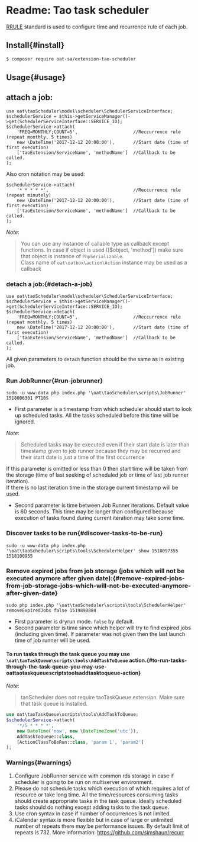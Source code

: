 # Readme: Tao task scheduler

[RRULE](https://tools.ietf.org/html/rfc5545) standard is used to configure time and recurrence rule of each job.

## Install{#install}

```bash
$ composer require oat-sa/extension-tao-scheduler
```

## Usage{#usage}

## attach a job:

```
use oat\taoScheduler\model\scheduler\SchedulerServiceInterface;
$schedulerService = $this->getServiceManager()->get(SchedulerServiceInterface::SERVICE_ID);
$schedulerService->attach(
    'FREQ=MONTHLY;COUNT=5',                     //Reccurrence rule (repeat monthly, 5 times)  
    new \DateTime('2017-12-12 20:00:00'),       //Start date (time of first execution) 
    ['taoExtension/ServiceName', 'methodName']  //Callback to be called.
);
```

Also cron notation may be used:
```
$schedulerService->attach(
    '* * * * *',                                //Reccurrence rule (repeat minutely)  
    new \DateTime('2017-12-12 20:00:00'),       //Start date (time of first execution) 
    ['taoExtension/ServiceName', 'methodName']  //Callback to be called.
);
```

_Note_: 
> You can use any instance of callable type as callback except functions. In case if object is used ([$object, 'method']) make sure that object is instance of `PhpSerializable`.  
> Class name of `oat\oatbox\action\Action` instance may be used as a callback

### detach a job:{#detach-a-job}

```
use oat\taoScheduler\model\scheduler\SchedulerServiceInterface;
$schedulerService = $this->getServiceManager()->get(SchedulerServiceInterface::SERVICE_ID);
$schedulerService->detach(
    'FREQ=MONTHLY;COUNT=5',                     //Reccurrence rule (repeat monthly, 5 times)  
    new \DateTime('2017-12-12 20:00:00'),       //Start date (time of first execution) 
    ['taoExtension/ServiceName', 'methodName']  //Callback to be called.
);
```

All given parameters to `detach` function should be the same as in existing job.

### Run JobRunner{#run-jobrunner}

```
sudo -u www-data php index.php '\oat\taoScheduler\scripts\JobRunner' 1518006301 PT10S
```

- First parameter is a timestamp from which scheduler should start to look up scheduled tasks. 
All the tasks scheduled before this time will be ignored.

_Note_: 
> Scheduled tasks may be executed even if their start date is later than timestamp given to job runner because they may be recurred and their start date is just a time of the first occurrence      

If this parameter is omitted or less than 0 then start time will be taken from the storage (time of last seeking of scheduled job or time of last job runner iteration).  
If there is no last iteration time in the storage current timestamp will be used.

- Second parameter is time between Job Runner iterations. Default value is 60 seconds. This time may be longer than configured because execution of tasks found during current iteration may take some time. 

### Discover tasks to be run{#discover-tasks-to-be-run}

```
sudo -u www-data php index.php '\oat\taoScheduler\scripts\tools\SchedulerHelper' show 1518097355 1518100955 
```

### Remove expired jobs from job storage (jobs which will not be executed anymore after given date):{#remove-expired-jobs-from-job-storage-jobs-which-will-not-be-executed-anymore-after-given-date}

```
sudo php index.php '\oat\taoScheduler\scripts\tools\SchedulerHelper' removeExpiredJobs false 1519890884 
```

- First parameter is dryrun mode. `false` by default. 
- Second parameter is time since which helper will try to find expired jobs (including given time). If parameter was not given then the last launch time of job runner will be used.

#### To run tasks through the task queue you may use `\oat\taoTaskQueue\scripts\tools\AddTaskToQueue` action.{#to-run-tasks-through-the-task-queue-you-may-use-oattaotaskqueuescriptstoolsaddtasktoqueue-action}

_Note_: 
> taoScheduler does not require taoTaskQueue extension. Make sure that task queue is installed.
 
```php
use oat\taoTaskQueue\scripts\tools\AddTaskToQueue;
$schedulerService->attach(
    '*/5 * * * *',
    new DateTime('now', new \DateTimeZone('utc')),
    AddTaskToQueue::class,
    [ActionClassToBeRun::class, 'param 1', 'param2']
);
```

### Warnings{#warnings}

1. Configure JobRunner service with common rds storage in case if scheduler is going to be run on multiserver environment.
2. Please do not schedule tasks which execution of which requires a lot of resource or take long time. All the time/resources consuming tasks should create appropriate tasks in the task queue. Ideally scheduled tasks should do nothing except adding tasks to the task queue.
3. Use cron syntax in case if number of occurrences is not limited.
4. iCalendar syntax is more flexible but in case of large or unlimited number of repeats there may be performance issues. By default limit of repeats is 732. More information: https://github.com/simshaun/recurr